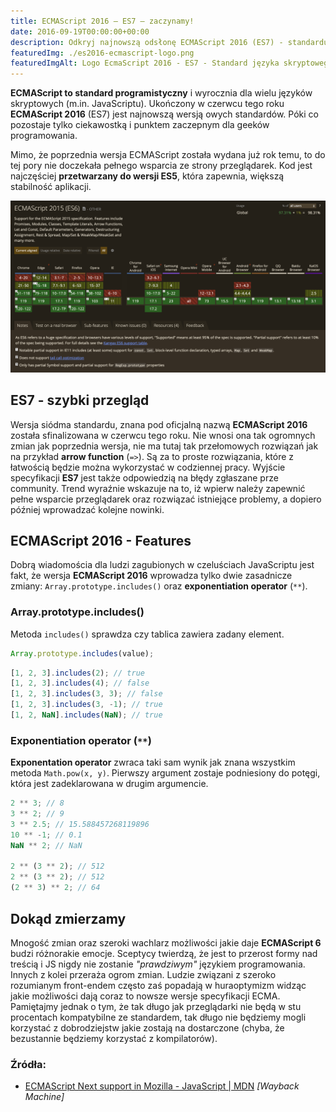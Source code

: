 ```yaml
---
title: ECMAScript 2016 – ES7 – zaczynamy!
date: 2016-09-19T00:00:00+00:00
description: Odkryj najnowszą odsłonę ECMAScript 2016 (ES7) - standardu języków skryptowych, w tym JavaScript. Dowiedz się, jakie praktyczne zmiany wprowadza ES7, takie jak `Array.prototype.includes()` i exponentation operator (`**`). Sprawdź, jak te nowości mogą ułatwić codzienną pracę programistyczną. Zapoznaj się również z aktualnym stanem wsparcia przeglądarek dla najnowszych standardów ECMAScript.
featuredImg: ./es2016-ecmascript-logo.png
featuredImgAlt: Logo EcmaScript 2016 - ES7 - Standard języka skryptowego JavaScript wprowadzony w roku 2016
---
```


**ECMAScript to standard programistyczny** i wyrocznia dla wielu języków skryptowych (m.in. JavaScriptu). Ukończony w czerwcu tego roku **ECMAScript 2016** (ES7) jest najnowszą wersją owych standardów. Póki co pozostaje tylko ciekawostką i punktem zaczepnym dla geeków programowania.

Mimo, że poprzednia wersja ECMAScript została wydana już rok temu, to do tej pory nie doczekała pełnego wsparcia ze strony przeglądarek. Kod jest najczęściej **przetwarzany do wersji ES5**, która zapewnia, większą stabilność aplikacji.

![ECMAScript 2016 compatibility table](./es7-compatibility.png)

## ES7 - szybki przegląd

Wersja siódma standardu, znana pod oficjalną nazwą **ECMAScript 2016** została sfinalizowana w czerwcu tego roku. Nie wnosi ona tak ogromnych zmian jak poprzednia wersja, nie ma tutaj tak przełomowych rozwiązań jak na przykład **arrow function** (`=>`). Są za to proste rozwiązania, które z łatwością będzie można wykorzystać w codziennej pracy. Wyjście specyfikacji **ES7** jest także odpowiedzią na błędy zgłaszane prze community. Trend wyraźnie wskazuje na to, iż wpierw należy zapewnić pełne wsparcie przeglądarek oraz rozwiązać istniejące problemy, a dopiero później wprowadzać kolejne nowinki.

## ECMAScript 2016 - Features

Dobrą wiadomościa dla ludzi zagubionych w czeluściach JavaScriptu jest fakt, że wersja **ECMAScript 2016** wprowadza tylko dwie zasadnicze zmiany: `Array.prototype.includes()` oraz **exponentiation operator** (`**`).

### Array.prototype.includes()

Metoda `includes()` sprawdza czy tablica zawiera zadany element.

```javascript
Array.prototype.includes(value);
```

```javascript
[1, 2, 3].includes(2); // true
[1, 2, 3].includes(4); // false
[1, 2, 3].includes(3, 3); // false
[1, 2, 3].includes(3, -1); // true
[1, 2, NaN].includes(NaN); // true
```

### Exponentiation operator (`**`)

**Exponentation operator** zwraca taki sam wynik jak znana wszystkim metoda `Math.pow(x, y)`. Pierwszy argument zostaje podniesiony do potęgi, która jest zadeklarowana w drugim argumencie.

```javascript
2 ** 3; // 8
3 ** 2; // 9
3 ** 2.5; // 15.588457268119896
10 ** -1; // 0.1
NaN ** 2; // NaN

2 ** (3 ** 2); // 512
2 ** (3 ** 2); // 512
(2 ** 3) ** 2; // 64
```

## Dokąd zmierzamy

Mnogość zmian oraz szeroki wachlarz możliwości jakie daje **ECMAScript 6** budzi różnorakie emocje. Sceptycy twierdzą, że jest to przerost formy nad treścią i JS nigdy nie zostanie _"prawdziwym"_ językiem programowania. Innych z kolei przeraża ogrom zmian. Ludzie związani z szeroko rozumianym front-endem często zaś popadają w huraoptymizm widząc jakie możliwości dają coraz to nowsze wersje specyfikacji ECMA. Pamiętajmy jednak o tym, że tak długo jak przeglądarki nie będą w stu procentach kompatybilne ze standardem, tak długo nie będziemy mogli korzystać z dobrodziejstw jakie zostają na dostarczone (chyba, że bezustannie będziemy korzystać z kompilatorów).

### Źródła:

- [ECMAScript Next support in Mozilla - JavaScript | MDN](https://web.archive.org/web/20171019083731/https://developer.mozilla.org/en-US/docs/Web/JavaScript/New_in_JavaScript/ECMAScript_Next_support_in_Mozilla) _[Wayback Machine]_
